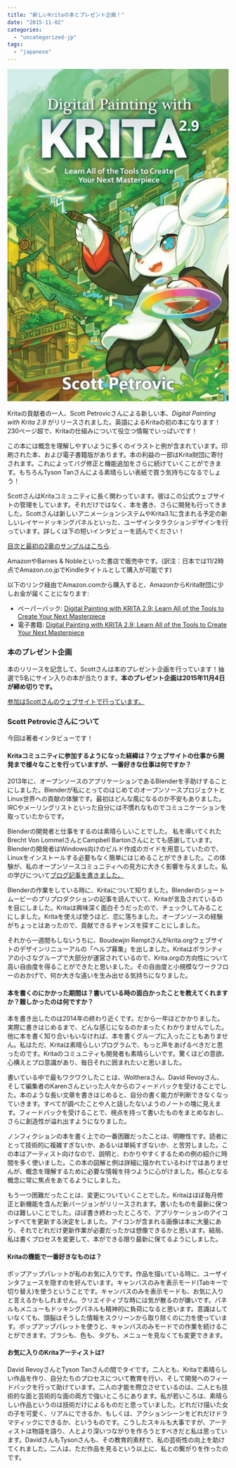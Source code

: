 ```yaml
---
title: "新しいKritaの本とプレゼント企画！"
date: "2015-11-02"
categories: 
  - "uncategorized-jp"
tags: 
  - "japanese"
---
```


![digital-painting-cover](images/digital-painting-cover.jpg)

Kritaの貢献者の一人、Scott Petrovicさんによる新しい本、_Digital Painting with Krita 2.9_ がリリースされました。英語によるKritaの初の本になります！230ページ超で、Kritaの仕組みについて役立つ情報でいっぱいです！

この本には概念を理解しやすいように多くのイラストと例が含まれています。印刷された本、および電子書籍版があります。本の利益の一部はKrita財団に寄付されます。これによってバグ修正と機能追加をさらに続けていくことができます。もちろんTyson Tanさんによる素晴らしい表紙で買う気持ちになるでしょう！

ScottさんはKritaコミュニティに長く関わっています。彼はこの公式ウェブサイトの管理をしています。それだけではなく、本を書き、さらに開発も行ってきました。Scottさんは新しいアニメーションシステムやKrita3.1に含まれる予定の新しいレイヤードッキングパネルといった、ユーザインタラクションデザインを行っています。詳しくは下の短いインタビューを読んでください！

[目次と最初の2章のサンプルはこちら](https://krita.org/wp-content/uploads/2015/10/Digital-Painting-with-krita-2.9-chapters1-2.pdf).

AmazonやBarnes & Nobleといった書店で販売中です。(訳注：日本では11/2時点でAmazon.co.jpでKindleタイトルとして購入が可能です)

以下のリンク経由でAmazon.comから購入すると、AmazonからKrita財団に少しお金が届くことになります:

- ペーパーバック: [Digital Painting with KRITA 2.9: Learn All of the Tools to Create Your Next Masterpiece](http://www.amazon.com/gp/product/0996851704/ref=as_li_tl?ie=UTF8&camp=1789&creative=9325&creativeASIN=0996851704&linkCode=as2&tag=krita-20&linkId=AKWLOPOB7ZI6SCET)
- 電子書籍: [Digital Painting with KRITA 2.9: Learn All of the Tools to Create Your Next Masterpiece](http://www.amazon.com/gp/product/B0178GWEQ6/ref=as_li_tl?ie=UTF8&camp=1789&creative=9325&creativeASIN=B0178GWEQ6&linkCode=as2&tag=krita-20&linkId=ZEZIDKDVEMH6GN55)

### 本のプレゼント企画

本のリリースを記念して、Scottさんは本のプレゼント企画を行っています！抽選で5名にサイン入りの本が当たります。**本のプレゼント企画は2015年11月4日が締め切りです。**

[参加はScottさんのウェブサイトで行っています。](http://louvus.com/2015/11/digital-painting-with-krita-2-9-book-giveaway/)

### Scott Petrovicさんについて

今回は著者インタビューです！

#### Kritaコミュニティに参加するようになった経緯は？ウェブサイトの仕事から開発まで様々なことを行っていますが、一番好きな仕事は何ですか？

2013年に、オープンソースのアプリケーションであるBlenderを手助けすることにしました。Blenderが私にとってのはじめてのオープンソースプロジェクトとLinux世界への貢献の体験です。最初はどんな風になるのか不安もありました。IRCやメーリングリストといった自分には不慣れなものでコミュニケーションを取っていたからです。

Blenderの開発者と仕事をするのは素晴らしいことでした。 私を導いてくれたBrecht Von LommelさんとCampbell Bartonさんにとても感謝しています。Blenderの開発者はWindows向けのビルド作成のガイドを用意していたので、Linuxをインストールする必要もなく簡単にはじめることができました。この体験が、私のオープンソースコミュニティへの見方に大きく影響を与えました。私の学びについて[ブログ記事を書きました。](http://www.scottpetrovic.com/blog/2014/04/helping-with-the-blender-3d-project-a-one-version-journey/)

Blenderの作業をしている時に、Kritaについて知りました。Blenderのショートムービーのプリプロダクションの記事を読んでいて、Kritaが言及されているのを目にしました。Kritaは興味深く面白そうだったので、チェックしてみることにしました。Kritaを使えば使うほど、恋に落ちました。オープンソースの経験がちょっとはあったので、貢献できるチャンスを探すことにしました。

それから一週間もしないうちに、Boudewjin Remptさんがkrita.orgウェブサイトのデザインリニューアルの「ヘルプ募集」を出しました。Kritaはボランティアの小さなグループで大部分が運営されているので、Krita.orgの方向性について高い自由度を得ることができたと思いました。その自由度と小規模なワークフローのおかげで、何か大きな違いを生み出せる気持ちになりました。

#### 本を書くのにかかった期間は？書いている時の面白かったことを教えてくれますか？難しかったのは何ですか？

本を書き出したのは2014年の終わり近くです。だから一年ほどかかりました。実際に書きはじめるまで、どんな感じになるのかまったくわかりませんでした。他に本を書く知り合いもいなければ、本を書くグループに入ったこともありません。私はただ、Kritaは素晴らしいプログラムで、もっと声をあげるべきだと思ったのです。Kritaのコミュニティも開発者も素晴らしいです。驚くほどの意欲、心構えとプロ意識があり、毎日それに囲まれたいと思いました。

書いている中で最もワクワクしたことは、Woltheraさん、David Revoyさん、そして編集者のKarenさんといった人々からのフィードバックを受けることでした。本のような長い文章を書きはじめると、自分の書く能力が判断できなくなっていきます。すべてが調べたことや人と話したないようのノートの塊に見えます。フィードバックを受けることで、視点を持って書いたものをまとめなおし、さらに創造性が溢れ出すようになりました。

ノンフィクションの本を書く上での一番困難だったことは、明瞭性です。読者にとって技術的に複雑すぎないか、あるいは単純すぎないか、と苦労しました。この本はアーティスト向けなので、説明と、わかりやすくするための例の紹介に時間を多く使いました。この本の図解と例は詳細に描かれているわけではありませんが、概念を理解するために必要な情報を持つように心がけました。核心となる概念に常に焦点をあてるようにしました。

もう一つ困難だったことは、変更についていくことでした。Kritaはほぼ毎月修正と新機能を含んだ新バージョンがリリースされます。書いたものを最新に保つのは難しいことでした。ほぼ書き終わったところで、アプリケーションのアイコンすべてを更新する決定をしました。アイコンが含まれる画像は本に大量にあり、それでどれだけ更新作業が必要だったかは想像できるかと思います。結局、私は書くプロセスを変更して、本ができる限り最新に保てるようにしました。

#### Kritaの機能で一番好きなものは？

ポップアップパレットが私のお気に入りです。作品を描いている時に、ユーザインタフェースを隠すのを好んでいます。キャンバスのみを表示モード(Tabキーで切り替え)を使うということです。キャンバスのみを表示モードも、お気に入りと言えるかもしれません。クリエイティブな時には気が散るのが嫌いです。パネルもメニューもドッキングパネルも精神的に負荷になると思います。意識はしていなくても、頭脳はそうした情報をスクリーンから取り除くのに力を使っています。ポップアップパレットを使うと、キャンバスのみモードでの作業を続けることができます。ブラシも、色も、タグも、メニューを見なくても変更できます。

#### お気に入りのKritaアーティストは?

David RevoyさんとTyson Tanさんの間でタイです。二人とも、Kritaで素晴らしい作品を作り、自分たちのプロセスについて教育を行い、そして開発へのフィードバックを行って助けています。二人の才能を際立させているのは、二人とも技術的な面と芸術的な面の両方で強いところにあります。私が若いころは、素晴らしい作品というのは技術だけによるものだと思っていました。どれだけ描いた女の子を可愛く、リアルにできるか、もしくは、アクションシーンをどれだけドラマティックにできるか、というものです。こうしたスキルも大事ですが、アーティストは物語を語り、人とより深いつながりを作ろうとすべきだと私は思っています。DavidさんもTysonさんも、その教育的素材で、私の芸術性の向上を助けてくれました。二人は、ただ作品を見るという以上に、私との繋がりを作ったのです。
